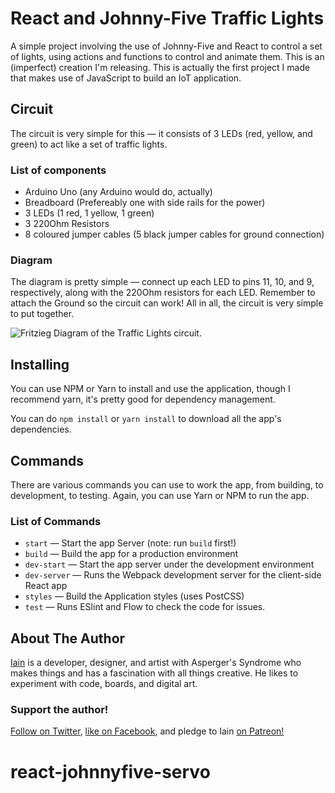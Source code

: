 # React and Johnny-Five Traffic Lights

A simple project involving the use of Johnny-Five and React to control a set of lights, using actions and functions to control and animate them. This is an (imperfect) creation I'm releasing. This is actually the first project I made that makes use of JavaScript to build an IoT application.

## Circuit

The circuit is very simple for this — it consists of 3 LEDs (red, yellow, and green) to act like a set of traffic lights.

### List of components

* Arduino Uno (any Arduino would do, actually)
* Breadboard (Prefereably one with side rails for the power)
* 3 LEDs (1 red, 1 yellow, 1 green)
* 3 220Ohm Resistors
* 8 coloured jumper cables (5 black jumper cables for ground connection)

### Diagram

The diagram is pretty simple — connect up each LED to pins 11, 10, and 9, respectively, along with the 220Ohm resistors for each LED. Remember to attach the Ground so the circuit can work! All in all, the circuit is very simple to put together.

![Fritzieg Diagram of the Traffic Lights circuit.](https://raw.githubusercontent.com/IainIsCreative/react-johnny-five-traffic-lights/develop/assets/traffic-lights-diagram.jpg)


## Installing

You can use NPM or Yarn to install and use the application, though I recommend yarn, it's pretty good for dependency management.

You can do `npm install` or `yarn install` to download all the app's dependencies.

## Commands

There are various commands you can use to work the app, from building, to development, to testing. Again, you can use Yarn or NPM to run the app.

### List of Commands

* `start` — Start the app Server (note: run `build` first!)
* `build` — Build the app for a production environment
* `dev-start` — Start the app server under the development environment
* `dev-server` — Runs the Webpack development server for the client-side React app
* `styles` — Build the Application styles (uses PostCSS)
* `test` — Runs ESlint and Flow to check the code for issues.

## About The Author

[Iain](https://twitter.com/IainIsCreative) is a developer, designer, and artist with Asperger's Syndrome who makes things and has a fascination with all things creative. He likes to experiment with code, boards, and digital art.

### Support the author!

[Follow on Twitter](https://twitter.com/IainIsCreative), [like on Facebook](https://facebook.com/IainIsCreative), and pledge to Iain [on Patreon!](https://patreon.com/IainIsCreative)
# react-johnnyfive-servo
